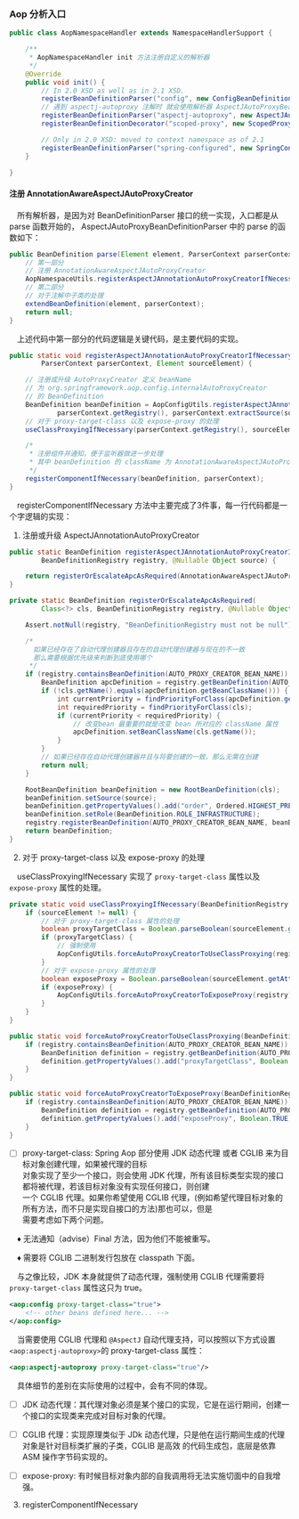### Aop 分析入口

```java
public class AopNamespaceHandler extends NamespaceHandlerSupport {

	/**
	 * AopNamespaceHandler init 方法注册自定义的解析器
	 */
	@Override
	public void init() {
		// In 2.0 XSD as well as in 2.1 XSD.
		registerBeanDefinitionParser("config", new ConfigBeanDefinitionParser());
		// 遇到 aspectj-autoproxy 注解时 就会使用解析器 AspectJAutoProxyBeanDefinitionParser 进行解析
		registerBeanDefinitionParser("aspectj-autoproxy", new AspectJAutoProxyBeanDefinitionParser());
		registerBeanDefinitionDecorator("scoped-proxy", new ScopedProxyBeanDefinitionDecorator());

		// Only in 2.0 XSD: moved to context namespace as of 2.1
		registerBeanDefinitionParser("spring-configured", new SpringConfiguredBeanDefinitionParser());
	}

}
```

#### 注册 AnnotationAwareAspectJAutoProxyCreator
&ensp;&ensp;所有解析器，是因为对 BeanDefinitionParser 接口的统一实现，入口都是从 parse 函数开始的，
AspectJAutoProxyBeanDefinitionParser 中的 parse 的函数如下：

```java
public BeanDefinition parse(Element element, ParserContext parserContext) {
    // 第一部分
    // 注册 AnnotationAwareAspectJAutoProxyCreator
    AopNamespaceUtils.registerAspectJAnnotationAutoProxyCreatorIfNecessary(parserContext, element);
    // 第二部分
    // 对于注解中子类的处理
    extendBeanDefinition(element, parserContext);
    return null;
}
```

&ensp;&ensp;上述代码中第一部分的代码逻辑是关键代码，是主要代码的实现。

```java
public static void registerAspectJAnnotationAutoProxyCreatorIfNecessary(
        ParserContext parserContext, Element sourceElement) {

    // 注册或升级 AutoProxyCreator 定义 beanName 
    // 为 org.springframework.aop.config.internalAutoProxyCreator
    // 的 BeanDefinition
    BeanDefinition beanDefinition = AopConfigUtils.registerAspectJAnnotationAutoProxyCreatorIfNecessary(
            parserContext.getRegistry(), parserContext.extractSource(sourceElement));
    // 对于 proxy-target-class 以及 expose-proxy 的处理
    useClassProxyingIfNecessary(parserContext.getRegistry(), sourceElement);

    /*
     * 注册组件并通知，便于监听器做进一步处理
     * 其中 beanDefinition 的 className 为 AnnotationAwareAspectJAutoProxyCreator
     */
    registerComponentIfNecessary(beanDefinition, parserContext);
}
```
&ensp;&ensp;registerComponentIfNecessary 方法中主要完成了3件事，每一行代码都是一个字逻辑的实现：

1. 注册或升级 AspectJAnnotationAutoProxyCreator

```java
public static BeanDefinition registerAspectJAnnotationAutoProxyCreatorIfNecessary(
        BeanDefinitionRegistry registry, @Nullable Object source) {

    return registerOrEscalateApcAsRequired(AnnotationAwareAspectJAutoProxyCreator.class, registry, source);
}
```

```java
private static BeanDefinition registerOrEscalateApcAsRequired(
        Class<?> cls, BeanDefinitionRegistry registry, @Nullable Object source) {

    Assert.notNull(registry, "BeanDefinitionRegistry must not be null");

    /*
      如果已经存在了自动代理创建器且存在的自动代理创建器与现在的不一致
      那么需要根据优先级来判断到底使用哪个
     */
    if (registry.containsBeanDefinition(AUTO_PROXY_CREATOR_BEAN_NAME)) {
        BeanDefinition apcDefinition = registry.getBeanDefinition(AUTO_PROXY_CREATOR_BEAN_NAME);
        if (!cls.getName().equals(apcDefinition.getBeanClassName())) {
            int currentPriority = findPriorityForClass(apcDefinition.getBeanClassName());
            int requiredPriority = findPriorityForClass(cls);
            if (currentPriority < requiredPriority) {
                // 改变bean 最重要的就是改变 bean 所对应的 className 属性
                apcDefinition.setBeanClassName(cls.getName());
            }
        }
        // 如果已经存在自动代理创建器并且与将要创建的一致，那么无需在创建
        return null;
    }

    RootBeanDefinition beanDefinition = new RootBeanDefinition(cls);
    beanDefinition.setSource(source);
    beanDefinition.getPropertyValues().add("order", Ordered.HIGHEST_PRECEDENCE);
    beanDefinition.setRole(BeanDefinition.ROLE_INFRASTRUCTURE);
    registry.registerBeanDefinition(AUTO_PROXY_CREATOR_BEAN_NAME, beanDefinition);
    return beanDefinition;
}
```

2. 对于 proxy-target-class 以及 expose-proxy 的处理

&ensp;&ensp;useClassProxyingIfNecessary 实现了 `proxy-target-class` 属性以及 `expose-proxy`
属性的处理。
```java
private static void useClassProxyingIfNecessary(BeanDefinitionRegistry registry, @Nullable Element sourceElement) {
    if (sourceElement != null) {
        // 对于 proxy-target-class 属性的处理
        boolean proxyTargetClass = Boolean.parseBoolean(sourceElement.getAttribute(PROXY_TARGET_CLASS_ATTRIBUTE));
        if (proxyTargetClass) {
            // 强制使用
            AopConfigUtils.forceAutoProxyCreatorToUseClassProxying(registry);
        }
        // 对于 expose-proxy 属性的处理
        boolean exposeProxy = Boolean.parseBoolean(sourceElement.getAttribute(EXPOSE_PROXY_ATTRIBUTE));
        if (exposeProxy) {
            AopConfigUtils.forceAutoProxyCreatorToExposeProxy(registry);
        }
    }
}
```

```java
public static void forceAutoProxyCreatorToUseClassProxying(BeanDefinitionRegistry registry) {
    if (registry.containsBeanDefinition(AUTO_PROXY_CREATOR_BEAN_NAME)) {
        BeanDefinition definition = registry.getBeanDefinition(AUTO_PROXY_CREATOR_BEAN_NAME);
        definition.getPropertyValues().add("proxyTargetClass", Boolean.TRUE);
    }
}
```

```java
public static void forceAutoProxyCreatorToExposeProxy(BeanDefinitionRegistry registry) {
    if (registry.containsBeanDefinition(AUTO_PROXY_CREATOR_BEAN_NAME)) {
        BeanDefinition definition = registry.getBeanDefinition(AUTO_PROXY_CREATOR_BEAN_NAME);
        definition.getPropertyValues().add("exposeProxy", Boolean.TRUE);
    }
}
```

* [ ] proxy-target-class: Spring Aop 部分使用 JDK 动态代理 或者 CGLIB 来为目标对象创建代理，如果被代理的目标  
对象实现了至少一个接口，则会使用 JDK 代理，所有该目标类型实现的接口都将被代理，若该目标对象没有实现任何接口，则创建  
一个 CGLIB 代理。如果你希望使用 CGLIB 代理，(例如希望代理目标对象的所有方法，而不只是实现自接口的方法)那也可以，但是  
 需要考虑如下两个问题。

&ensp;&ensp;&diams; 无法通知（advise）Final 方法，因为他们不能被重写。

&ensp;&ensp;&diams; 需要将 CGLIB 二进制发行包放在 classpath 下面。

&ensp;&ensp;与之像比较，JDK 本身就提供了动态代理，强制使用 CGLIB 代理需要将 `proxy-target-class` 属性这只为 true。
```xml
<aop:config proxy-target-class="true">
    <!-- other beans defined here... -->
</aop:config>
```

&ensp;&ensp;当需要使用 CGLIB 代理和 `@AspectJ` 自动代理支持，可以按照以下方式设置 `<aop:aspectj-autoproxy>`的
proxy-target-class 属性：
```xml
<aop:aspectj-autoproxy proxy-target-class="true"/>
```
&ensp;&ensp;具体细节的差别在实际使用的过程中，会有不同的体现。

* [ ] JDK 动态代理：其代理对象必须是某个接口的实现，它是在运行期间，创建一个接口的实现类来完成对目标对象的代理。

* [ ] CGLIB 代理：实现原理类似于 JDk 动态代理，只是他在运行期间生成的代理对象是针对目标类扩展的子类，CGLIB 是高效
的代码生成包，底层是依靠 ASM 操作字节码实现的。

* [ ] expose-proxy: 有时候目标对象内部的自我调用将无法实施切面中的自我增强。

3. registerComponentIfNecessary




